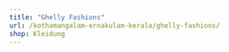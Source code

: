 ```yaml
---
title: "Ghelly Fashions"
url: /kothamangalam-ernakulam-kerala/ghelly-fashions/
shop: Kleidung
---
```


